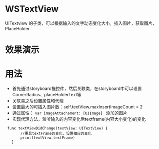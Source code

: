 # WSTextView
UITextview 的子类，可以根据输入的文字动态变化大小，插入图片，获取图片，PlaceHolder

# 效果演示

# 用法

 * 首先通过storyboard拖控件，然后关联类，在storyboard中可以设置CornerRadius、placeHolderText等
 * 关联类之后设置属性和代理
 * 设置最大的可插入图片数：self.textView.maxInsertImageCount = 2
 * 通过属性： `var imageAttachement: [UIImage] ` 添加的图片
 * 实现代理方法，监听输入的内容变化后textframe(内容大小变化)的变化
 
 ```
  func textViewDidChange(textView: UITextView) {
        //更具textFrame的变化，设置相应的变化
        print(textView.textFrame)
    }
 
 ```
 

